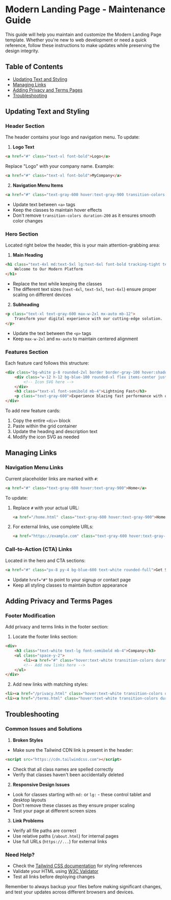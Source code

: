 # Modern Landing Page - Maintenance Guide

This guide will help you maintain and customize the Modern Landing Page template. Whether you're new to web development or need a quick reference, follow these instructions to make updates while preserving the design integrity.

## Table of Contents
- [Updating Text and Styling](#updating-text-and-styling)
- [Managing Links](#managing-links)
- [Adding Privacy and Terms Pages](#adding-privacy-and-terms-pages)
- [Troubleshooting](#troubleshooting)

## Updating Text and Styling

### Header Section
The header contains your logo and navigation menu. To update:

1. **Logo Text**
```html
<a href="#" class="text-xl font-bold">Logo</a>
```
Replace "Logo" with your company name. Example:
```html
<a href="#" class="text-xl font-bold">MyCompany</a>
```

2. **Navigation Menu Items**
```html
<a href="#" class="text-gray-600 hover:text-gray-900 transition-colors duration-200">Home</a>
```
- Update text between `<a>` tags
- Keep the classes to maintain hover effects
- Don't remove `transition-colors duration-200` as it ensures smooth color changes

### Hero Section
Located right below the header, this is your main attention-grabbing area:

1. **Main Heading**
```html
<h1 class="text-4xl md:text-5xl lg:text-6xl font-bold tracking-tight text-gray-900 mb-8">
    Welcome to Our Modern Platform
</h1>
```
- Replace the text while keeping the classes
- The different text sizes (`text-4xl`, `text-5xl`, `text-6xl`) ensure proper scaling on different devices

2. **Subheading**
```html
<p class="text-xl text-gray-600 max-w-2xl mx-auto mb-12">
    Transform your digital experience with our cutting-edge solution.
</p>
```
- Update the text between the `<p>` tags
- Keep `max-w-2xl` and `mx-auto` to maintain centered alignment

### Features Section
Each feature card follows this structure:
```html
<div class="bg-white p-8 rounded-2xl border border-gray-100 hover:shadow-lg transition-all duration-200">
    <div class="w-12 h-12 bg-blue-100 rounded-xl flex items-center justify-center mb-6">
        <!-- Icon SVG here -->
    </div>
    <h3 class="text-xl font-semibold mb-4">Lightning Fast</h3>
    <p class="text-gray-600">Experience blazing fast performance with our optimized platform.</p>
</div>
```
To add new feature cards:
1. Copy the entire `<div>` block
2. Paste within the grid container
3. Update the heading and description text
4. Modify the icon SVG as needed

## Managing Links

### Navigation Menu Links
Current placeholder links are marked with `#`:
```html
<a href="#" class="text-gray-600 hover:text-gray-900">Home</a>
```
To update:
1. Replace `#` with your actual URL:
   ```html
   <a href="/home.html" class="text-gray-600 hover:text-gray-900">Home</a>
   ```
2. For external links, use complete URLs:
   ```html
   <a href="https://example.com" class="text-gray-600 hover:text-gray-900">External Link</a>
   ```

### Call-to-Action (CTA) Links
Located in the hero and CTA sections:
```html
<a href="#" class="px-8 py-4 bg-blue-600 text-white rounded-full">Get Started</a>
```
- Update `href="#"` to point to your signup or contact page
- Keep all styling classes to maintain button appearance

## Adding Privacy and Terms Pages

### Footer Modification
Add privacy and terms links in the footer section:

1. Locate the footer links section:
```html
<div>
    <h3 class="text-white text-lg font-semibold mb-4">Company</h3>
    <ul class="space-y-2">
        <li><a href="#" class="hover:text-white transition-colors duration-200">About</a></li>
        <!-- Add new links here -->
    </ul>
</div>
```

2. Add new links with matching styles:
```html
<li><a href="/privacy.html" class="hover:text-white transition-colors duration-200">Privacy Policy</a></li>
<li><a href="/terms.html" class="hover:text-white transition-colors duration-200">Terms of Service</a></li>
```

## Troubleshooting

### Common Issues and Solutions

1. **Broken Styles**
- Make sure the Tailwind CDN link is present in the header:
```html
<script src="https://cdn.tailwindcss.com"></script>
```
- Check that all class names are spelled correctly
- Verify that classes haven't been accidentally deleted

2. **Responsive Design Issues**
- Look for classes starting with `md:` or `lg:` - these control tablet and desktop layouts
- Don't remove these classes as they ensure proper scaling
- Test your page at different screen sizes

3. **Link Problems**
- Verify all file paths are correct
- Use relative paths (`/about.html`) for internal pages
- Use full URLs (`https://...`) for external links

### Need Help?
- Check the [Tailwind CSS documentation](https://tailwindcss.com/docs) for styling references
- Validate your HTML using [W3C Validator](https://validator.w3.org/)
- Test all links before deploying changes

Remember to always backup your files before making significant changes, and test your updates across different browsers and devices.